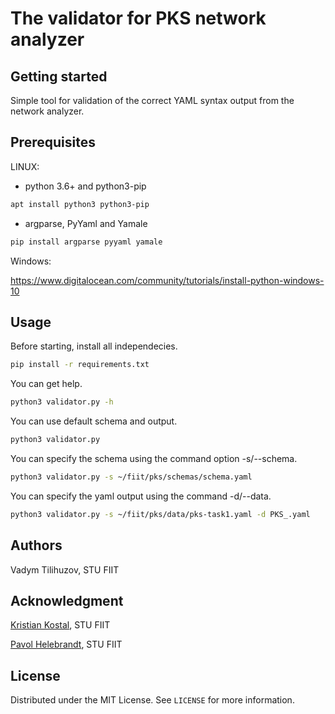 # The validator for PKS network analyzer

## Getting started

Simple tool for validation of the correct YAML syntax output from the network analyzer.

## Prerequisites

LINUX:

- python 3.6+ and python3-pip
```bash
apt install python3 python3-pip
```
- argparse, PyYaml and Yamale
```bash
pip install argparse pyyaml yamale
```

Windows:

https://www.digitalocean.com/community/tutorials/install-python-windows-10

## Usage
Before starting, install all independecies.
```bash
pip install -r requirements.txt
```

You can get help.
```bash
python3 validator.py -h
```

You can use default schema and output.
```bash
python3 validator.py
```

You can specify the schema using the command option -s/--schema.
```bash
python3 validator.py -s ~/fiit/pks/schemas/schema.yaml
```

You can specify the yaml output using the command -d/--data.
```bash
python3 validator.py -s ~/fiit/pks/data/pks-task1.yaml -d PKS_.yaml
```

## Authors
Vadym Tilihuzov, STU FIIT

## Acknowledgment
[Kristian Kostal](https://scholar.google.sk/citations?user=6b4HfA4AAAAJ&hl=sk), STU FIIT

[Pavol Helebrandt](https://scholar.google.sk/citations?user=xdloWxEAAAAJ&hl=en), STU FIIT

## License
Distributed under the MIT License. See `LICENSE` for more information.